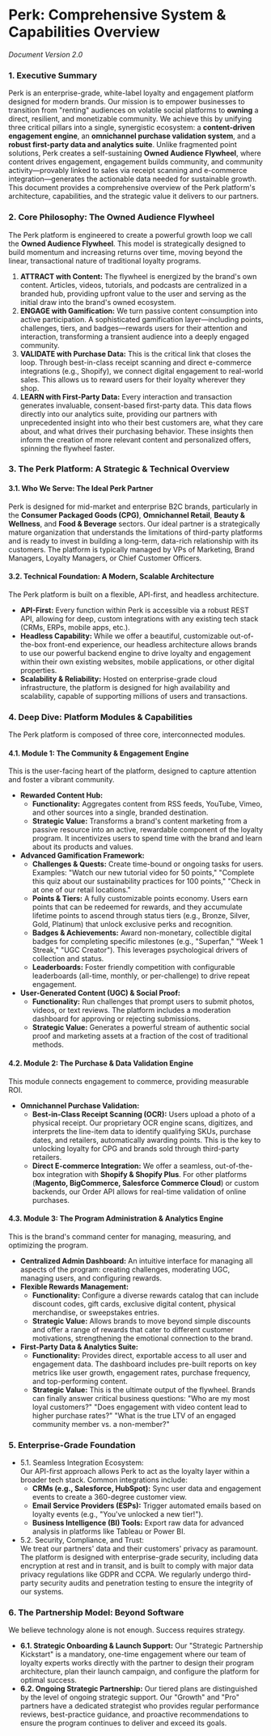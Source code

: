 # **Perk: Comprehensive System & Capabilities Overview**

*Document Version 2.0*

### **1\. Executive Summary**

Perk is an enterprise-grade, white-label loyalty and engagement platform designed for modern brands. Our mission is to empower businesses to transition from "renting" audiences on volatile social platforms to **owning** a direct, resilient, and monetizable community. We achieve this by unifying three critical pillars into a single, synergistic ecosystem: a **content-driven engagement engine**, an **omnichannel purchase validation system**, and a **robust first-party data and analytics suite**. Unlike fragmented point solutions, Perk creates a self-sustaining **Owned Audience Flywheel**, where content drives engagement, engagement builds community, and community activity—provably linked to sales via receipt scanning and e-commerce integration—generates the actionable data needed for sustainable growth. This document provides a comprehensive overview of the Perk platform's architecture, capabilities, and the strategic value it delivers to our partners.

### **2\. Core Philosophy: The Owned Audience Flywheel**

The Perk platform is engineered to create a powerful growth loop we call the **Owned Audience Flywheel**. This model is strategically designed to build momentum and increasing returns over time, moving beyond the linear, transactional nature of traditional loyalty programs.

1. **ATTRACT with Content:** The flywheel is energized by the brand's own content. Articles, videos, tutorials, and podcasts are centralized in a branded hub, providing upfront value to the user and serving as the initial draw into the brand's owned ecosystem.  
2. **ENGAGE with Gamification:** We turn passive content consumption into active participation. A sophisticated gamification layer—including points, challenges, tiers, and badges—rewards users for their attention and interaction, transforming a transient audience into a deeply engaged community.  
3. **VALIDATE with Purchase Data:** This is the critical link that closes the loop. Through best-in-class receipt scanning and direct e-commerce integrations (e.g., Shopify), we connect digital engagement to real-world sales. This allows us to reward users for their loyalty wherever they shop.  
4. **LEARN with First-Party Data:** Every interaction and transaction generates invaluable, consent-based first-party data. This data flows directly into our analytics suite, providing our partners with unprecedented insight into who their best customers are, what they care about, and what drives their purchasing behavior. These insights then inform the creation of more relevant content and personalized offers, spinning the flywheel faster.

### **3\. The Perk Platform: A Strategic & Technical Overview**

#### **3.1. Who We Serve: The Ideal Perk Partner**

Perk is designed for mid-market and enterprise B2C brands, particularly in the **Consumer Packaged Goods (CPG)**, **Omnichannel Retail**, **Beauty & Wellness**, and **Food & Beverage** sectors. Our ideal partner is a strategically mature organization that understands the limitations of third-party platforms and is ready to invest in building a long-term, data-rich relationship with its customers. The platform is typically managed by VPs of Marketing, Brand Managers, Loyalty Managers, or Chief Customer Officers.

#### **3.2. Technical Foundation: A Modern, Scalable Architecture**

The Perk platform is built on a flexible, API-first, and headless architecture.

* **API-First:** Every function within Perk is accessible via a robust REST API, allowing for deep, custom integrations with any existing tech stack (CRMs, ERPs, mobile apps, etc.).  
* **Headless Capability:** While we offer a beautiful, customizable out-of-the-box front-end experience, our headless architecture allows brands to use our powerful backend engine to drive loyalty and engagement within their own existing websites, mobile applications, or other digital properties.  
* **Scalability & Reliability:** Hosted on enterprise-grade cloud infrastructure, the platform is designed for high availability and scalability, capable of supporting millions of users and transactions.

### **4\. Deep Dive: Platform Modules & Capabilities**

The Perk platform is composed of three core, interconnected modules.

#### **4.1. Module 1: The Community & Engagement Engine**

This is the user-facing heart of the platform, designed to capture attention and foster a vibrant community.

* **Rewarded Content Hub:**  
  * **Functionality:** Aggregates content from RSS feeds, YouTube, Vimeo, and other sources into a single, branded destination.  
  * **Strategic Value:** Transforms a brand's content marketing from a passive resource into an active, rewardable component of the loyalty program. It incentivizes users to spend time with the brand and learn about its products and values.  
* **Advanced Gamification Framework:**  
  * **Challenges & Quests:** Create time-bound or ongoing tasks for users. Examples: "Watch our new tutorial video for 50 points," "Complete this quiz about our sustainability practices for 100 points," "Check in at one of our retail locations."  
  * **Points & Tiers:** A fully customizable points economy. Users earn points that can be redeemed for rewards, and they accumulate lifetime points to ascend through status tiers (e.g., Bronze, Silver, Gold, Platinum) that unlock exclusive perks and recognition.  
  * **Badges & Achievements:** Award non-monetary, collectible digital badges for completing specific milestones (e.g., "Superfan," "Week 1 Streak," "UGC Creator"). This leverages psychological drivers of collection and status.  
  * **Leaderboards:** Foster friendly competition with configurable leaderboards (all-time, monthly, or per-challenge) to drive repeat engagement.  
* **User-Generated Content (UGC) & Social Proof:**  
  * **Functionality:** Run challenges that prompt users to submit photos, videos, or text reviews. The platform includes a moderation dashboard for approving or rejecting submissions.  
  * **Strategic Value:** Generates a powerful stream of authentic social proof and marketing assets at a fraction of the cost of traditional methods.

#### **4.2. Module 2: The Purchase & Data Validation Engine**

This module connects engagement to commerce, providing measurable ROI.

* **Omnichannel Purchase Validation:**  
  * **Best-in-Class Receipt Scanning (OCR):** Users upload a photo of a physical receipt. Our proprietary OCR engine scans, digitizes, and interprets the line-item data to identify qualifying SKUs, purchase dates, and retailers, automatically awarding points. This is the key to unlocking loyalty for CPG and brands sold through third-party retailers.  
  * **Direct E-commerce Integration:** We offer a seamless, out-of-the-box integration with **Shopify & Shopify Plus**. For other platforms (**Magento, BigCommerce, Salesforce Commerce Cloud**) or custom backends, our Order API allows for real-time validation of online purchases.

#### **4.3. Module 3: The Program Administration & Analytics Engine**

This is the brand's command center for managing, measuring, and optimizing the program.

* **Centralized Admin Dashboard:** An intuitive interface for managing all aspects of the program: creating challenges, moderating UGC, managing users, and configuring rewards.  
* **Flexible Rewards Management:**  
  * **Functionality:** Configure a diverse rewards catalog that can include discount codes, gift cards, exclusive digital content, physical merchandise, or sweepstakes entries.  
  * **Strategic Value:** Allows brands to move beyond simple discounts and offer a range of rewards that cater to different customer motivations, strengthening the emotional connection to the brand.  
* **First-Party Data & Analytics Suite:**  
  * **Functionality:** Provides direct, exportable access to all user and engagement data. The dashboard includes pre-built reports on key metrics like user growth, engagement rates, purchase frequency, and top-performing content.  
  * **Strategic Value:** This is the ultimate output of the flywheel. Brands can finally answer critical business questions: "Who are my most loyal customers?" "Does engagement with video content lead to higher purchase rates?" "What is the true LTV of an engaged community member vs. a non-member?"

### **5\. Enterprise-Grade Foundation**

* 5.1. Seamless Integration Ecosystem:  
  Our API-first approach allows Perk to act as the loyalty layer within a broader tech stack. Common integrations include:  
  * **CRMs (e.g., Salesforce, HubSpot):** Sync user data and engagement events to create a 360-degree customer view.  
  * **Email Service Providers (ESPs):** Trigger automated emails based on loyalty events (e.g., "You've unlocked a new tier\!").  
  * **Business Intelligence (BI) Tools:** Export raw data for advanced analysis in platforms like Tableau or Power BI.  
* 5.2. Security, Compliance, and Trust:  
  We treat our partners' data and their customers' privacy as paramount. The platform is designed with enterprise-grade security, including data encryption at rest and in transit, and is built to comply with major data privacy regulations like GDPR and CCPA. We regularly undergo third-party security audits and penetration testing to ensure the integrity of our systems.

### **6\. The Partnership Model: Beyond Software**

We believe technology alone is not enough. Success requires strategy.

* **6.1. Strategic Onboarding & Launch Support:** Our "Strategic Partnership Kickstart" is a mandatory, one-time engagement where our team of loyalty experts works directly with the partner to design their program architecture, plan their launch campaign, and configure the platform for optimal success.  
* **6.2. Ongoing Strategic Partnership:** Our tiered plans are distinguished by the level of ongoing strategic support. Our "Growth" and "Pro" partners have a dedicated strategist who provides regular performance reviews, best-practice guidance, and proactive recommendations to ensure the program continues to deliver and exceed its goals.